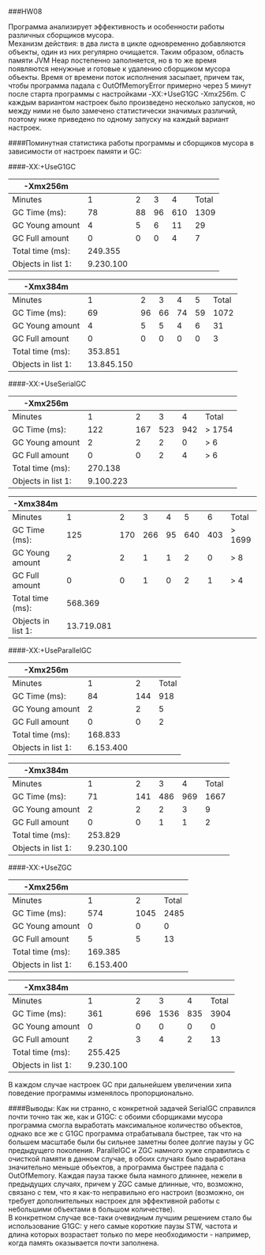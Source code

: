 ###HW08

Программа анализирует эффективность и особенности работы различных сборщиков мусора.  
Механизм действия: в два листа в цикле одновременно добавляются объекты,
один из них регулярно очищается. Таким образом, область памяти JVM Heap постепенно 
заполняется, но в то же время появляются ненужные и готовые к удалению сборщиком 
мусора объекты. Время от времени поток исполнения засыпает, причем так, 
чтобы программа падала с OutOfMemoryError примерно через 5 минут после 
старта программы с настройками -XX:+UseG1GC -Xmx256m. С каждым вариантом настроек 
было произведено несколько запусков, но между ними не было замечено статистически 
значимых различий, поэтому ниже приведено по одному запуску на каждый вариант настроек.    

####Поминутная статистика работы программы и сборщиков мусора в зависимости от настроек памяти и GC:

####-XX:+UseG1GC

| -Xmx256m           |           |    |    |     |       |
|--------------------|-----------|----|----|-----|-------|
| Minutes            | 1         | 2  | 3  | 4   | Total |
| GC Time (ms):      | 78        | 88 | 96 | 610 | 1309  |
| GC Young amount    | 4         | 5  | 6  | 11  | 29    |
| GC Full amount     | 0         | 0  | 0  | 4   | 7     |
| Total time (ms):   | 249.355   |    |    |     |       |
| Objects in list 1: | 9.230.100 |    |    |     |       |

| -Xmx384m           |            |    |    |    |    |       |
|--------------------|------------|----|----|----|----|-------|
| Minutes            | 1          | 2  | 3  | 4  | 5  | Total |
| GC Time (ms):      | 69         | 96 | 66 | 74 | 59 | 1072  |
| GC Young amount    | 4          | 5  | 5  | 4  | 6  | 31    |
| GC Full amount     | 0          | 0  | 0  | 0  | 0  | 3     |
| Total time (ms):   | 353.851    |    |    |    |    |       |
| Objects in list 1: | 13.845.150 |    |    |    |    |       |

####-XX:+UseSerialGC

| -Xmx256m           |           |     |     |     |       |
|--------------------|-----------|-----|-----|-----|-------|
| Minutes            | 1         | 2   | 3   | 4   | Total |
| GC Time (ms):      | 122       | 167 | 523 | 942 |\> 1754|
| GC Young amount    | 2         | 2   | 2   | 0   | \> 6  |
| GC Full amount     | 0         | 0   | 2   | 4   | \> 6  |
| Total time (ms):   | 270.138   |     |     |     |       |
| Objects in list 1: | 9.100.223 |     |     |     |       |

| -Xmx384m           |            |     |     |    |     |     |       |
|--------------------|------------|-----|-----|----|-----|-----|-------|
| Minutes            | 1          | 2   | 3   | 4  | 5   | 6   | Total |
| GC Time (ms):      | 125        | 170 | 266 | 95 | 640 | 403 |\> 1699|
| GC Young amount    | 2          | 2   | 1   | 1  | 2   | 0   | \> 8  |
| GC Full amount     | 0          | 0   | 1   | 0  | 2   | 1   | \> 4  |
| Total time (ms):   | 568.369    |     |     |    |     |     |       |
| Objects in list 1: | 13.719.081 |     |     |    |     |     |       |

####-XX:+UseParallelGC

| -Xmx256m           |           |     |       |
|--------------------|-----------|-----|-------|
| Minutes            | 1         | 2   | Total |
| GC Time (ms):      | 84        | 144 | 918   |
| GC Young amount    | 2         | 2   | 5     |
| GC Full amount     | 0         | 0   | 2     |
| Total time (ms):   | 168.833   |     |       |
| Objects in list 1: | 6.153.400 |     |       |

| -Xmx384m           |           |     |     |     |       |
|--------------------|-----------|-----|-----|-----|-------|
| Minutes            | 1         | 2   | 3   | 4   | Total |
| GC Time (ms):      | 71        | 141 | 486 | 969 | 1667  |
| GC Young amount    | 2         | 2   | 2   | 3   | 9     |
| GC Full amount     | 0         | 0   | 1   | 1   | 2     |
| Total time (ms):   | 253.829   |     |     |     |       |
| Objects in list 1: | 9.230.100 |     |     |     |       |

####-XX:+UseZGC

| -Xmx256m           |           |      |       |
|--------------------|-----------|------|-------|
| Minutes            | 1         | 2    | Total |
| GC Time (ms):      | 574       | 1045 | 2485  |
| GC Young amount    | 0         | 0    | 0     |
| GC Full amount     | 5         | 5    | 13    |
| Total time (ms):   | 169.385   |      |       |
| Objects in list 1: | 6.153.400 |      |       |

| -Xmx384m           |           |     |      |     |       |
|--------------------|-----------|-----|------|-----|-------|
| Minutes            | 1         | 2   | 3    | 4   | Total |
| GC Time (ms):      | 361       | 696 | 1536 | 835 | 3904  |
| GC Young amount    | 0         | 0   | 0    | 0   | 0     |
| GC Full amount     | 2         | 3   | 4    | 2   | 13    |
| Total time (ms):   | 255.425   |     |      |     |       |
| Objects in list 1: | 9.230.100 |     |      |     |       |

В каждом случае настроек GC при дальнейшем увеличении хипа поведение 
программы изменялось пропорционально.

####Выводы:
Как ни странно, с конкретной задачей SerialGC справился почти точно так же, 
как и G1GC: с обоими сборщиками мусора программа смогла выработать 
максимальное количество объектов, однако все же с G1GC программа отрабатывала 
быстрее, так что на большем масштабе были бы сильнее заметны более долгие паузы
у GC предыдущего поколения.
ParallelGC и ZGC намного хуже справились с очисткой памяти в данном случае, в обоих
случаях было выработана значительно меньше объектов, а программа быстрее падала с OutOfMemory. 
Каждая пауза также была намного длиннее, нежели в предыдущих случаях, причем у ZGC самые длинные,
что, возможно, связано с тем, что я как-то неправильно его настроил (возможно, он требует 
дополнительных настроек для эффективной работы с небольшими объектами в большом количестве).  
В конкретном случае все-таки очевидным лучшим
решением стало бы использование G1GC: у него самые короткие паузы STW, частота
и длина которых возрастает только по мере необходимости - например, когда память
оказывается почти заполнена.  

